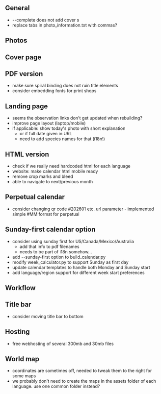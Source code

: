 ## General
+ --complete does not add cover s
+ replace tabs in photo_information.txt with commas?

## Photos

## Cover page

## PDF version
+ make sure spiral binding does not ruin title elements
+ consider embedding fonts for print shops

## Landing page
+ seems the observation links don't get updated when rebuilding?
+ improve page layout (laptop/mobile)
+ if applicable: show today's photo with short explanation
  + or if full date given in URL
  + need to add species names for that (i18n!)

## HTML version
+ check if we really need hardcoded html for each language
+ website: make calendar html mobile ready
+ remove crop marks and bleed
+ able to navigate to next/previous month

## Perpetual calendar
+ consider changing qr code #202601 etc. url parameter - implemented simple #MM format for perpetual

## Sunday-first calendar option
+ consider using sunday first for US/Canada/Mexico/Australia
  + add that info to pdf filenames
  + needs to be part of i18n somehow…
+ add --sunday-first option to build_calendar.py
+ modify week_calculator.py to support Sunday as first day
+ update calendar templates to handle both Monday and Sunday start
+ add language/region support for different week start preferences

## Workflow

## Title bar
+ consider moving title bar to bottom

## Hosting
+ free webhosting of several 300mb and 30mb files

## World map
+ coordinates are sometimes off, needed to tweak them to the right for some maps
+ we probably don't need to create the maps in the assets folder of each language. use one common folder instead?
